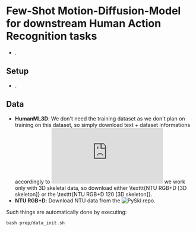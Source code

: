 # Few-Shot Motion-Diffusion-Model for downstream Human Action Recognition tasks

* .

## Setup

* .

## Data

* **HumanML3D**: We don't need the training dataset as we don't plan on training on this dataset, so simply download text + dataset informations accordingly to ![MDM repo.](https://github.com/kennymckormick/pyskl/blob/main/tools/data/README.md#download-the-pre-processed-skeletons) we work only with 3D skeletal data, so download either \texttt{NTU RGB+D [3D skeleton]} or the \texttt{NTU RGB+D 120 [3D skeleton]}.
* **NTU RGB+D**: Download NTU data from the ![PySkl repo.](https://github.com/kennymckormick/pyskl?tab=readme-ov-file#data-preparation)

Such things are automatically done by executing:
```
bash prep/data_init.sh
```


